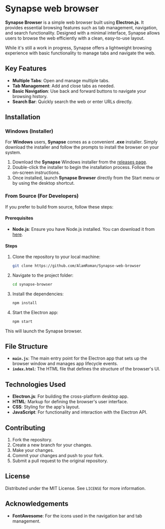 # Synapse web browser

**Synapse Browser** is a simple web browser built using **Electron.js**. It provides essential browsing features such as tab management, navigation, and search functionality. Designed with a minimal interface, Synapse allows users to browse the web efficiently with a clean, easy-to-use layout.

While it's still a work in progress, Synapse offers a lightweight browsing experience with basic functionality to manage tabs and navigate the web.

## Key Features
- **Multiple Tabs**: Open and manage multiple tabs.
- **Tab Management**: Add and close tabs as needed.
- **Basic Navigation**: Use back and forward buttons to navigate your browsing history.
- **Search Bar**: Quickly search the web or enter URLs directly.

## Installation

### Windows (Installer)
For **Windows** users, **Synapse** comes as a convenient **.exe** installer. Simply download the installer and follow the prompts to install the browser on your system.

1. Download the **Synapse** Windows installer from the [releases page](link-to-releases).
2. Double-click the installer to begin the installation process. Follow the on-screen instructions.
3. Once installed, launch **Synapse Browser** directly from the Start menu or by using the desktop shortcut.

### From Source (For Developers)
If you prefer to build from source, follow these steps:

#### Prerequisites
- **Node.js**: Ensure you have Node.js installed. You can download it from [here](https://nodejs.org/).

#### Steps
1. Clone the repository to your local machine:

    ```bash
    git clone https://github.com/AlamRoman/Synapse-web-browser
    ```

2. Navigate to the project folder:

    ```bash
    cd synapse-browser
    ```

3. Install the dependencies:

    ```bash
    npm install
    ```

4. Start the Electron app:

    ```bash
    npm start
    ```

This will launch the Synapse browser.

## File Structure
- **`main.js`**: The main entry point for the Electron app that sets up the browser window and manages app lifecycle events.
- **`index.html`**: The HTML file that defines the structure of the browser's UI.

## Technologies Used
- **Electron.js**: For building the cross-platform desktop app.
- **HTML**: Markup for defining the browser's user interface.
- **CSS**: Styling for the app's layout.
- **JavaScript**: For functionality and interaction with the Electron API.

## Contributing
1. Fork the repository.
2. Create a new branch for your changes.
3. Make your changes.
4. Commit your changes and push to your fork.
5. Submit a pull request to the original repository.

## License
Distributed under the MIT License. See `LICENSE` for more information.

## Acknowledgements
- **FontAwesome**: For the icons used in the navigation bar and tab management.
